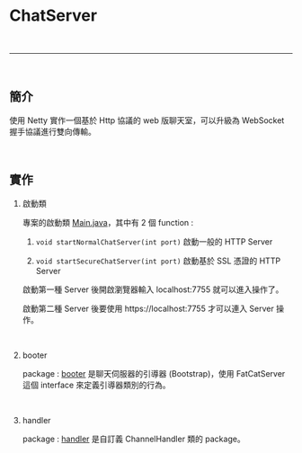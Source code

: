 # ChatServer

<br>

----------------

<br>

## 簡介

使用 Netty 實作一個基於 Http 協議的 web 版聊天室，可以升級為 WebSocket 握手協議進行雙向傳輸。

<br>

## 實作

1.  啟動類

    專案的啟動類 [Main.java](./src/main/java/com/frizo/fatcat/chat/server/Main.java)，其中有 2 個 function : 
    
    1.  `void startNormalChatServer(int port)` 啟動一般的 HTTP Server
    
    2.  `void startSecureChatServer(int port)` 啟動基於 SSL 憑證的 HTTP Server
    
    啟動第一種 Server 後開啟瀏覽器輸入 localhost:7755 就可以進入操作了。
    
    啟動第二種 Server 後要使用 https://localhost:7755 才可以連入 Server 操作。 
    
<br>

2.  booter

    package : [booter](./src/main/java/com/frizo/fatcat/chat/server/booter)
    是聊天伺服器的引導器 (Bootstrap)，使用 FatCatServer 這個 interface 來定義引導器類別的行為。
    
<br>

3.  handler

    package : [handler](./src/main/java/com/frizo/fatcat/chat/server/handler)
    是自訂義 ChannelHandler 類的 package。
    
    